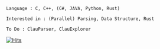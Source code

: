     Language : C, C++, (C#, JAVA, Python, Rust)
    
    Interested in : (Parallel) Parsing, Data Structure, Rust
    
    To Do : ClauParser, ClauExplorer
    
 [![Hits](https://hits.seeyoufarm.com/api/count/incr/badge.svg?url=https://github.com/vztpv)](https://hits.seeyoufarm.com)                      
